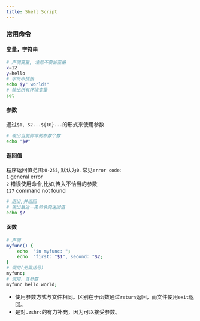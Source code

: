 ```yaml
---
title: Shell Script
---
```

### [常用命令](http://wolffn.github.io/blog/2016/08/26/Linux-Mac-Shell%E5%B8%B8%E7%94%A8%E5%91%BD%E4%BB%A4)
#### 变量，字符串

```bash
# 声明变量, 注意不要留空格
x=12
y=hello
# 字符串拼接
echo $y" world!"
# 输出所有环境变量
set
```

#### 参数
通过`$1, $2...${10}...`的形式来使用参数
```bash
# 输出当前脚本的参数个数
echo "$#"
```

#### 返回值
程序返回值范围:`0-255`, 默认为`0`. 常见`error code`:<br />`1` general error<br />`2` 错误使用命令,比如,传入不恰当的参数<br />`127` command not found
```bash
# 退出,并返回
# 输出最近一条命令的返回值
echo $?
```

#### 函数
```bash
# 声明
myfunc() {
	echo  "in myfunc: ";
	echo  "first: "$1", second: "$2;
}
# 调用(无需括号)
myfunc;
# 调用，含参数
myfunc hello world;
```

- 使用参数方式与文件相同。区别在于函数通过`return`返回，而文件使用`exit`返回。
- 是对`.zshrc`的有力补充，因为可以接受参数。

